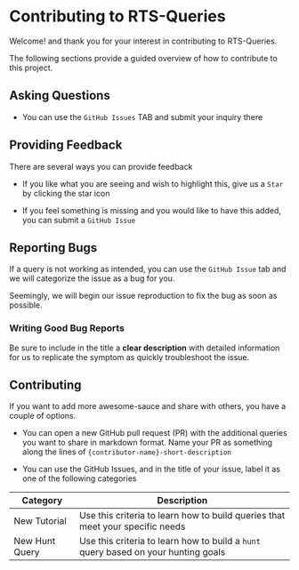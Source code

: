 # Contributing to RTS-Queries

Welcome! and thank you for your interest in contributing to RTS-Queries.

The following sections provide a guided overview of how to contribute to this project.

## Asking Questions

- You can use the `GitHub Issues` TAB and submit your inquiry there

## Providing Feedback

There are several ways you can provide feedback

- If you like what you are seeing and wish to highlight this, give us a `Star` by clicking the star icon

- If you feel something is missing and you would like to have this added, you can submit a `GitHub Issue`

## Reporting Bugs

If a query is not working as intended, you can use the `GitHub Issue` tab and we will categorize the issue as a bug for you.

Seemingly, we will begin our issue reproduction to fix the bug as soon as possible.

### Writing Good Bug Reports

Be sure to include in the title a **clear description** with detailed information for us to replicate the symptom as quickly troubleshoot the issue.


## Contributing

If you want to add more awesome-sauce and share with others, you have a couple of options.

- You can open a new GitHub pull request (PR) with the additional queries you want to share in markdown format. Name your PR as something along the lines of `{contributor-name}-short-description`

- You can use the GitHub Issues, and in the title of your issue, label it as one of the following categories

Category | Description|
---------|------------|
New Tutorial | Use this criteria to learn how to build queries that meet your specific needs|
New Hunt Query | Use this criteria to learn how to build a `hunt` query based on your hunting goals|
